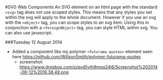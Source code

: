 #SVG Web Components
An SVG element on an html page with the standard `<svg>` tag does not use scoped styles.
This means that any styles you set within the svg will apply to the whole document.
However if you use an svg with the `<object>` tag, you can scope styles to an svg item.
Using this in conjunction with a `<foreignObject>` tag, you can style HTML within svg.
You can also use javascript.


###Tuesday 12 August 2014
- Added a component like my polymer `<futurama-quotes>` element seen here https://github.com/WillsonSmith/polymer-futurama-quotes
  - screenshot: https://www.dropbox.com/s/qvd5vth9msq24i6/Screenshot%202014-08-12%2019.38.49.png
